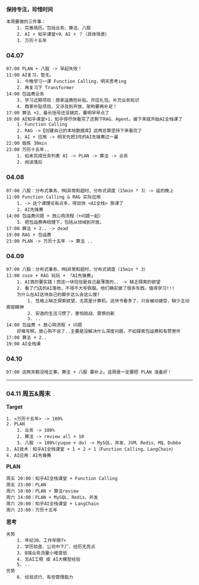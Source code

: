 **保持专注，珍惜时间**

	本周要做的三件事：
		1. 完善简历。包括业务、算法、八股
		2. AI + 知乎课堂+9、AI + ？（具体场景）
		3. 万历十五年

### 04.07

	07:00 PLAN + 八股 -> 早起失败！
	11:00 AI复习，暂无。
		1. 今晚学习一课 Function Calling，明天思考ing
		2. 再复习下 Transformer
	14:00 包运费业务
		3. 学习近期项目：商家运费险补贴、开店礼包。补充业务知识
		4. 商家补贴项目，又涉及到开放，架构要再补足！
	17:00 算法 +2，最长括号还没搞完，要明早早点了
	19:00 AI知乎课堂+1，知乎得尽快看完了还剩下RAG、Agent。接下来就开始AI全栈课了
		1. Function Calling
		2. RAG ->【创建自己的本地数据库】这两总算坚持下来看完了
		3. AI + 应用 -> 明天先把3月的AI先锋赛过一遍
	22:00 锻炼 30min
	23:00 万历十五年..
		1. 如未完成任务列表 AI -> PLAN -> 算法 -> 业务
		2. 阅读落后


### 04.08

	07:00 八股：分布式事务、MQ异常和超时、分布式调度（15min * 3）-> 延的晚上
	11:00 Function Calling & RAG 实际应用 
		1. -> 这个课理论有点多，得加快 <AI全栈> 那课了
		2. AI先锋赛
	14:00 包运费问题 + 放心购流程（+问题一起）
		3. 把包运费再梳理下，包括从领域到开放。
	17:00 算法 + 2.. -> dead
	19:00 RAG + 包运费
	23:00 PLAN -> 万历十五年 -> 算法 ..


### 04.09

	07:00 八股：分布式事务、MQ异常和超时、分布式调度（15min * 3）
	11:00 coze + RAG 玩玩 + 「AI先锋赛」
		1. AI真的要实践！而这一块恰恰是自己最薄落的.. -> 缺乏探索的欲望
		2. 看了门店的AI落地，不得不大写佩服。他们确实做了很多东西，值得学习!!!
		为什么在AI这块自己的脚步这么会这么慢?
			1. 性格上缺乏探索欲望，尤其是计算机。这块书看多了，只会被动接受，缺少主动索取精神
			2. 安逸的生活习惯了，害怕挑战、畏惧创新
			3. ..
	14:00 包运费 + 放心购流程 + 问题
		好难写啊，放心购不说了..主要是没解决什么深度问题，不如探索包运费和有赞寄件
	17:00 算法 + 2..
	19:00 AI全栈课


### 04.10

	07:00 这两天都没啥正事，算法 + 八股 要补上。这周是一定要把 PLAN 准备好！


---

### 04.11 周五&周末

**Target**

	1. <万历十五年> -> 100%
	2. PLAN
		1. 业务 -> 100%
		2. 算法 -> review all + 10
		3. 八股 -> 100%(yuque + do) -> MySQL、并发、JVM、Redis、MQ、Dubbo
	3. AI技术：知乎AI全栈课堂 + 1 + 2 + 1（Function Calling、LangChain）
	4. AI应用：AI先锋赛

**PLAN**

	周五 20:00｜知乎AI全栈课堂 + Function Calling
	周五 23:00｜PLAN
	周六 10:00｜PLAN + 算法review
	周六 14:00｜PLAN + MySQL、Redis、并发
	周六 20:00｜知乎AI全栈课堂 + LangChain
	周六 23:00｜万历十五年


**思考**

	劣势
		1. 年纪30、工作年限7+
		2. 学历较差、公司中下厂、经历无亮点
		3. B端业务流量小难度低
		4. 无AI工程 或 AI大模型经验
		5. ..
	优势
		6. 经验还行、有些管理能力
